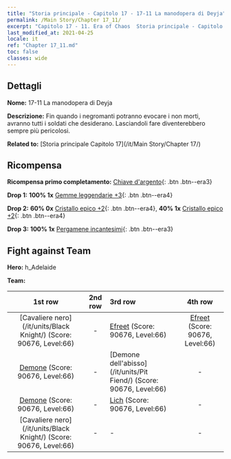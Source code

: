 ```yaml
---
title: "Storia principale - Capitolo 17 - 17-11 La manodopera di Deyja"
permalink: /Main Story/Chapter 17_11/
excerpt: "Capitolo 17 - 11. Era of Chaos  Storia principale - Capitolo 17_11. 17-11 La manodopera di Deyja"
last_modified_at: 2021-04-25
locale: it
ref: "Chapter 17_11.md"
toc: false
classes: wide
---
```


## Dettagli

 **Nome:** 17-11 La manodopera di Deyja

 **Descrizione:** Fin quando i negromanti potranno evocare i non morti, avranno tutti i soldati che desiderano. Lasciandoli fare diventerebbero sempre più pericolosi.

 **Related to:** [Storia principale Capitolo 17](/it/Main Story/Chapter 17/)

## Ricompensa

 **Ricompensa primo completamento:** [Chiave d'argento](/ItemsIT/con_693/){: .btn .btn--era3}

 **Drop 1:** **100% 1x** [Gemme leggendarie +3](/ItemsIT/mat_58/){: .btn .btn--era4}

 **Drop 2:** **60% 0x** [Cristallo epico +2](/ItemsIT/mat_52/){: .btn .btn--era4}, **40% 1x** [Cristallo epico +2](/ItemsIT/mat_52/){: .btn .btn--era4}

 **Drop 3:** **100% 1x** [Pergamene incantesimi](/ItemsIT/con_694/){: .btn .btn--era3}


## Fight against Team
 **Hero:** h_Adelaide

 **Team:**


  | 1st row | 2nd row | 3rd row | 4th row |
  |:----:|:----:|:----|:----:|
  | [Cavaliere nero](/it/units/Black Knight/) (Score: 90676, Level:66)  | - | [Efreet](/it/units/Efreeti/) (Score: 90676, Level:66)  | [Efreet](/it/units/Efreeti/) (Score: 90676, Level:66)  |
  | [Demone](/it/units/Demon/) (Score: 90676, Level:66)  | - | [Demone dell'abisso](/it/units/Pit Fiend/) (Score: 90676, Level:66)  | - |
  | [Demone](/it/units/Demon/) (Score: 90676, Level:66)  | - | [Lich](/it/units/Lich/) (Score: 90676, Level:66)  | - |
  | [Cavaliere nero](/it/units/Black Knight/) (Score: 90676, Level:66)  | - | - | - |


